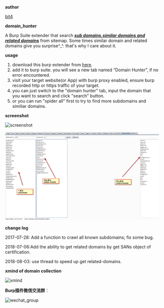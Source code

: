 **author**

[bit4](https://github.com/bit4woo)

**domain_hunter**

A Burp Suite extender that search *<u>**sub domains,similar domains and related domains**</u>* from sitemap. Some times similar domain and related domains give you surprise^_^. that's why I care about it.

**usage**

1. download this burp extender from [here](https://github.com/bit4woo/domain_hunter/releases).
2. add it to burp suite. you will see a new tab named “Domain Hunter”, if  no error encountered. 
3. visit your target website(or App) with burp proxy enabled, ensure burp recorded http or https traffic of your target.
4. you can just switch to the "domain hunter" tab, input the domain that you want to search and click "search" button.
5. or you can  run "spider all" first to try to find more subdomains and similiar domains. 

**screenshot**

![screenshot](doc/domain-hunter-v0.3.png)

![domain-hunter-v0.5](doc/domain-hunter-v0.5.png)

**change log**

2017-07-28: Add a function to crawl all known subdomains; fix some bug.

2018-07-06:Add the ability to get related domains by get SANs object of certification.  

2018-08-03: use thread to speed up get related-domains.

**xmind of domain collection**

![xmind](doc/xmind.png)

**Burp插件微信交流群**：

![wechat_group](doc/wechat_group.jpg)